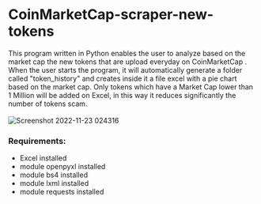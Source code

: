 # CoinMarketCap-scraper-new-tokens
This program written in Python enables the user to analyze based on the market cap the new tokens that are upload everyday on CoinMarketCap . When the user starts the program, it will automatically generate a folder called "token_history" and creates inside it a file excel with a pie chart based on the market cap.
Only tokens which have a Market Cap lower than 1 Million will be added on Excel, in this way it reduces significantly the number of tokens scam.
</br> </br>
![Screenshot 2022-11-23 024316](https://user-images.githubusercontent.com/85114537/203567713-a146c75c-9b71-4bf6-a943-baeb74a17046.jpg)


<h3> Requirements: </h3>
<ul>
<li> Excel installed </li> 
<li> module openpyxl installed </li> 
<li> module bs4 installed </li> 
<li> module lxml installed</li> 
<li> module requests installed</li> 
</ul>
